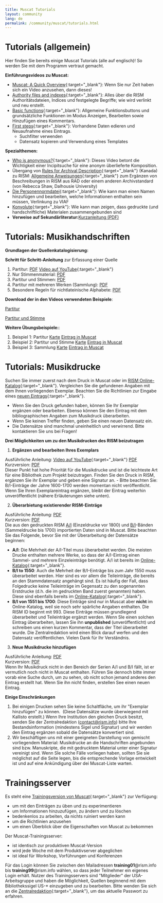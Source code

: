 ```yaml
---
title: Muscat Tutorials
layout: community
lang: de
permalink: /community/muscat/tutorials.html
---
```


# Tutorials (allgemein)

Hier finden Sie bereits einige Muscat Tutorials (alle auf englisch)! So werden Sie mit dem Programm vertraut gemacht.

**Einführungsvideos zu Muscat:**

* [Muscat: A Quick Overview](https://youtu.be/ncnQ-TD9dGM){:target="_blank"}: Wenn Sie nur Zeit haben sich ein Video anzusehen, dann dieses!
* [Authority files and indexes](https://youtu.be/ySwd8q5kuFY){:target="_blank"}: Alles über die RISM Authoritätsdateien, Indices und festgelegte Begriffe; wie wird verlinkt und neu erstellt.
* [Basic functions](https://youtu.be/ZxC5_TnjNi4){:target="_blank"}: Allgemeine Funktionsbuttons und grundsätzliche Funktionen im Modus Anzeigen, Bearbeiten sowie Hinzufügen eines Kommentars.
* [First steps](https://youtu.be/qafVMcCb2kM){:target="_blank"}: Vorhandene Daten edieren und Neuaufnahme eines Eintrags.
    - Suchfilter verwenden
    - Datensatz kopieren und Verwendung eines Templates

**Spezialthemen:**

* [Who is anonymous?](https://youtu.be/kKc0zzc8cbo){:target="_blank"}: Dieses Video betont die Wichtigkeit einer Incipitsuche für eine anonym überlieferte Komposition.
* Übergang von [Rules for Archival Description](http://www.cdncouncilarchives.ca/archdesrules.html){:target="_blank"} (Kanada) zu RISM: [Allgemeine Anweisungen](https://dallibraries.atlassian.net/wiki/spaces/APM/pages/713719809/Instructions+on+using+MusCat){:target="_blank"} zum Ergänzen von Beschreibungen in RISM aus RAD oder einem anderen Archivstandard (von Rebecca Shaw, Dalhousie University)
* [Die Personennormdatei](https://youtu.be/A130dB8I62k){:target="_blank"}: Wie kann man einen Namen hinzufügen und bearbeiten, welche Informationen enthalten sein müssen, Verlinkung zu VIAF
* [Konvolute](https://youtu.be/46_agb6-K_0){:target="_blank"}: Wie kann man zeigen, dass gedruckte (und handschriftliche) Materialen zusammengebunden sind
* **Verweise auf Sekundärliteratur:**[Kurzanleitung (PDF)](/resources-old-website/community-content/Muscat_EN/Secondary_lit_brief_guide.pdf)

# Tutorials: Musikhandschriften

**Grundlagen der Quellenkatalogisierung:**

**Schritt für Schritt-Anleitung** zur Erfassung einer Quelle

1. Partitur: [PDF](/resources-old-website/community-content/Muscat_EN/Cataloging_scores_in_Muscat_03.pdf) [Video auf YouTube](https://youtu.be/XXd9F2C1iGw){:target="_blank"}
2. Nur Stimmenmaterial: [PDF](/resources-old-website/community-content/Muscat_EN/Cataloging_parts_in_Muscat_01.pdf)
3. Partitur und Stimmen: [PDF](/resources-old-website/community-content/Muscat_EN/Cataloging_scores_and_parts_in_Muscat_01.pdf)
4. Partitur mit mehreren Werken (Sammlung): [PDF](/resources-old-website/community-content/Muscat_EN/Cataloging_collections_in_Muscat.pdf)
5. Besondere Regeln für nichtlateinische Alphabete: [PDF](/resources-old-website/community-content/Muscat_EN/Cataloging_with_non-Latin_scripts_in_Muscat_01.pdf)

**Download der in den Videos verwendeten Beispiele**:

[Partitur](/resources-old-website/community-content/Muscat_EN/Muscat_tutorial_example_Score.pdf)

[Partitur und Stimme](/resources-old-website/community-content/Muscat_EN/Muscat_tutorial_example_Score_and_part.pdf)

**Weitere Übungsbeispiele:**:

1. Beispiel 1: Partitur [Karte](/resources-old-website/community-content/Muscat_EN/Zingarelli_Scena_e_aria_I-Bsf_MZI13_card.pdf) [Eintrag in Muscat](/resources-old-website/community-content/Muscat_EN/Zingarelli_Scena_e_aria_I-Bsf_MZI13_Full_record_in_Muscat_01.pdf)
2. Beispiel 2: Partitur und Stimme [Karte](/resources-old-website/community-content/Muscat_EN/Morandi_Tantum_ergo_I-Bsf_FCMIV17_card.pdf) [Eintrag in Muscat](/resources-old-website/community-content/Muscat_EN/Morandi_Tantum_ergo_I-Bsf_FCMIV17_Full_record_in_Muscat.pdf)
3. Beispiel 3: Sammlung [Karte](/resources-old-website/community-content/Muscat_EN/Anon_sonatas_collection_I-Bsf_FCAIV17_card.pdf) [Eintrag in Muscat](/resources-old-website/community-content/Muscat_EN/Anon_sonatas_collection_I-Bsf_FCAIV17_Full_record_in_Muscat.pdf)

# Tutorials: Musikdrucke

Suchen Sie immer zuerst nach dem Druck in Muscat oder im [RISM Online-Katalog](http://opac.rism.info){:target="_blank"}. Vergleichen Sie die gefundenen Angaben mit dem Ihnen vorliegenden Exemplar. Beachten Sie die Richtlinien zur Eingabe eines [neuen Eintrags](http://muscat.rism.info/admin/guidelines#doc_when_new_record){:target="_blank"}.

* Wenn Sie den Druck gefunden haben, können Sie Ihr Exemplar ergänzen oder bearbeiten. Ebenso können Sie den Eintrag mit dem bibliographischen Angaben zum Musikdruck überarbeiten.
* Wenn Sie keinen Treffer finden, geben Sie einen neuen Datensatz ein.
* Die Datensätze sind manchmal uneinheitlich und verwirrend. Bitte kontaktieren Sie uns bei Fragen!

**Drei Möglichkeiten um zu den Musikdrucken des RISM beizutragen**

1. **Ergänzen und bearbeiten Ihres Exemplars**

Ausführliche Anleitung: [Video auf YouTube](https://youtu.be/FmDMgSseXZY){:target="_blank"} [PDF](/resources-old-website/community-content/Muscat_EN/Adding_Editing_holdings_to_imprints_2020.pdf)\
Kurzversion: [PDF](/resources-old-website/community-content/Muscat_EN/Holdings_1_page.pdf)\
Dieser Punkt hat hohe Priorität für die Musikdrucke und ist die leichteste Art für eine Bibliothek zum Projekt beizutragen. Finden Sie den Druck in RISM, ergänzen Sie ihr Exemplar und geben eine Signatur an.
    - Bitte beachten Sie: B/I-Einträge der Jahre 1600-1700 werden momentan nicht veröffentlicht. Wenn Sie Ihren Exemplareintrag ergänzen, bleibt der Eintrag weiterhin unveröffentlicht (nähere Erläuterungen siehe unten).

2. **Überarbietung existierender RISM-Einträge**

Ausführliche Anleitung: [PDF](/resources-old-website/community-content/Muscat_EN/revised_printed_edition.pdf)\
Kurzversion: [PDF](/resources-old-website/community-content/Muscat_EN/Revised_record_1_page.pdf)\
Die aus den gedruckten RISM [A/I](/publications.html#c36) (Einzeldrucke vor 1800) und [B/I](/publications.html#c2619)-Bänden (Sammeldrucke bis 1700) importierten Daten sind in Muscat. Bitte beachten Sie das Folgende, bevor Sie mit der Überarbeitung der Datensätze beginnen:
  - **A/I**: Die Mehrheit der A/I-Titel muss überarbeitet werden. Die meisten Drucke enthalten mehrere Werke, so dass der A/I-Eintrag einen Sammel- und mehrere Einzeleinträge benötigt. A/I ist bereits im [Online-Katalog](https://opac.rism.info/){:target="_blank"}.
  - **B/I to 1550**: Auch die Mehrheit der B/I-Einträge bis zum Jahr 1550 muss überarbeitet werden. Hier sind es vor allem die Teileinträge, die bereits an den Stammdatensatz angehängt sind. Es ist häufig der Fall, dass Folgedrucke keine Teileinträge im Gegensatz zu den sogenannten Erstdrucke (d.h. die im gedruckten Band zuerst genannten) haben. Diese sind ebenfalls bereits im [Online-Katalog](https://opac.rism.info/){:target="_blank"}.
  - **B/I von 1551 bis 1700**: Diese Einträge sind nur in Muscat aber **nicht** im Online-Katalog, weil sie noch sehr spärliche Angaben enthalten. Die RISM ID beginnt mit 993. Diese Einträge müssen grundlegend überarbeitet und Teileinträge ergänzt werden. Wenn SIe einen solchen Eintrag überarbeiten, lassen Sie ihn **unpublished** (unveröffentlicht) und schreiben uns einen kurzen Kommentar, dass der Titel überarbeitet wurde. Die Zentralredaktion wird einen Blick darauf werfen und den Datensatz veröffentlichen. Vielen Dank für Ihr Verständnis.

3. **Neue Musikdrucke hinzufügen**

Ausführliche Anleitung: [PDF](/resources-old-website/community-content/Muscat_EN/new_printed_edition.pdf)\
Kurzversion: [PDF](/resources-old-website/community-content/Muscat_EN/New_record_2_pages.pdf)\
Wenn Ihr Musikdruck nicht in den Bereich der Serien A/I und B/I fällt, ist er vermutlich noch nicht in Muscat enthalten. Führen Sie dennoch bitte immer vorab eine Suche durch, um zu sehen, ob nicht schon jemand anderes den Eintrag erstellt hat. Wenn Sie ihn nicht finden, erstellen See einen neuen Eintrag.

**Einige Einschränkungen**

1. Bei einigen Drucken sehen Sie keine Schaltfläche, um ihr "Exemplar hinzufügen" zu können.  (Diese Datensätze wurde überwiegend mit Kallisto erstellt.) Wenn Ihre Institution den gleichen Druck besitzt, senden Sie der Zentralredaktion ([contact@rism.info](mailto:contact@rism.info)) bitte Ihre Bestandsinformation (mindestens Sigel und Signatur) und wir werden den Eintrag ergänzen sobald die Datensätze konvertiert sind.
2. Wir beschäftigen uns mit einer geeigneten Darstellung von gemischt vorliegendem Material: Musikdrucke an die Handschriften angebunden sind bzw. Manuskripte, die mit gedrucktem Material unter einer Signatur vereinigt sind. Wenn SIe solche Fälle vorliegen haben, sollten Sie sie möglichst auf die Seite legen, bis die entsprechende Vorlage entwickelt ist und auf eine Ankündigung über dei Muscat-Liste warten.

# Trainingsserver

Es steht eine [Trainingsversion von Muscat](http://muscat-training.rism.info){:target="_blank"} zur Verfügung:
* um mit den Einträgen zu üben und zu experimentieren
* um Informationen hinzuzufügen, zu ändern und zu löschen
* bedenkenlos zu arbeiten, da nichts ruiniert werden kann
* um die Richtlinien anzusehen
* um einen Überblick über die Eigenschaften von Muscat zu bekommen

Der Muscat-Trainingsserver:
* ist identisch zur produktiven Muscat-Version
* wird jede Woche mit dem Produktivserver abgeglichen
* ist ideal für Workshop, Vorführungen und Konferenzen

Für das Login können Sie zwischen den Mailadressen **training01**@rism.info bis **training99**@rism.info wählen, so dass jeder Teilnehmer ein eigenes Login erhält. Nutzer des Trainingsservers sind "Mitglieder" der USA-Arbeitsgruppe und haben die Möglichkeit, Quellen beginnend mit dem Bibliothekssigel US-* einzugeben und zu bearbeiten. Bitte wenden Sie sich an die [Zentralredaktion](http://contact@rism.info){:target="_blank"}, um das aktuelle Passwort zu erfahren. 